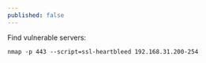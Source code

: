 ```yaml
---
published: false
---
```


Find vulnerable servers:

    nmap -p 443 --script=ssl-heartbleed 192.168.31.200-254
